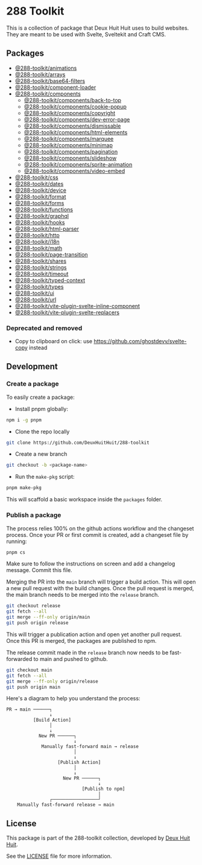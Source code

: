 # 288 Toolkit

This is a collection of package that Deux Huit Huit uses to build websites. They are meant to be
used with Svelte, Sveltekit and Craft CMS.

## Packages

-   [@288-toolkit/animations](./packages/animations/README.md)
-   [@288-toolkit/arrays](./packages/arrays/README.md)
-   [@288-toolkit/base64-filters](./packages/base64-filters/README.md)
-   [@288-toolkit/component-loader](./packages/component-loader/README.md)
-   [@288-toolkit/components](./packages/components/README.md)
    -   [@288-toolkit/components/back-to-top](./packages/components/back-to-top/README.md)
    -   [@288-toolkit/components/cookie-popup](./packages/components/cookie-popup/README.md)
    -   [@288-toolkit/components/copyright](./packages/components/copyright/README.md)
    -   [@288-toolkit/components/dev-error-page](./packages/components/dev-error-page/README.md)
    -   [@288-toolkit/components/dismissable](./packages/components/dismissable/README.md)
    -   [@288-toolkit/components/html-elements](./packages/components/html-elements/README.md)
    -   [@288-toolkit/components/marquee](./packages/components/marquee/README.md)
    -   [@288-toolkit/components/minimap](./packages/components/minimap/README.md)
    -   [@288-toolkit/components/pagination](./packages/components/pagination/README.md)
    -   [@288-toolkit/components/slideshow](./packages/components/slideshow/README.md)
    -   [@288-toolkit/components/sprite-animation](./packages/components/sprite-animation/README.md)
    -   [@288-toolkit/components/video-embed](./packages/components/video-embed/README.md)
-   [@288-toolkit/css](./packages/css/README.md)
-   [@288-toolkit/dates](./packages/dates/README.md)
-   [@288-toolkit/device](./packages/device/README.md)
-   [@288-toolkit/format](./packages/format/README.md)
-   [@288-toolkit/forms](./packages/forms/README.md)
-   [@288-toolkit/functions](./packages/functions/README.md)
-   [@288-toolkit/graphql](./packages/graphql/README.md)
-   [@288-toolkit/hooks](./packages/hooks/README.md)
-   [@288-toolkit/html-parser](./packages/html-parser/README.md)
-   [@288-toolkit/http](./packages/http/README.md)
-   [@288-toolkit/i18n](./packages/i18n/README.md)
-   [@288-toolkit/math](./packages/math/README.md)
-   [@288-toolkit/page-transition](./packages/page-transition/README.md)
-   [@288-toolkit/shares](./packages/shares/README.md)
-   [@288-toolkit/strings](./packages/strings/README.md)
-   [@288-toolkit/timeout](./packages/timeout/README.md)
-   [@288-toolkit/typed-context](./packages/typed-context/README.md)
-   [@288-toolkit/types](./packages/types/README.md)
-   [@288-toolkit/ui](./packages/ui/README.md)
-   [@288-toolkit/url](./packages/url/README.md)
-   [@288-toolkit/vite-plugin-svelte-inline-component](./packages/vite-plugin-svelte-inline-component/README.md)
-   [@288-toolkit/vite-plugin-svelte-replacers](./packages/vite-plugin-svelte-replacers/README.md)

### Deprecated and removed

-   Copy to clipboard on click: use https://github.com/ghostdevv/svelte-copy instead

## Development

### Create a package

To easily create a package:

-   Install pnpm globally:

```sh
npm i -g pnpm
```

-   Clone the repo locally

```sh
git clone https://github.com/DeuxHuitHuit/288-toolkit
```

-   Create a new branch

```sh
git checkout -b <package-name>
```

-   Run the `make-pkg` script:

```sh
pnpm make-pkg
```

This will scaffold a basic workspace inside the `packages` folder.

### Publish a package

The process relies 100% on the github actions workflow and the changeset process. Once your PR or
first commit is created, add a changeset file by running:

```sh
pnpm cs
```

Make sure to follow the instructions on screen and add a changelog message. Commit this file.

Merging the PR into the `main` branch will trigger a build action. This will open a new pull request
with the build changes. Once the pull request is merged, the main branch needs to be merged into the
`release` branch.

```sh
git checkout release
git fetch --all
git merge --ff-only origin/main
git push origin release
```

This will trigger a publication action and open yet another pull request. Once this PR is merged,
the packages are published to npm.

The release commit made in the `release` branch now needs to be fast-forwarded to main and pushed to
github.

```sh
git checkout main
git fetch --all
git merge --ff-only origin/release
git push origin main
```

Here's a diagram to help you understand the process:

```ascii
PR → main ──────┐
                ↓
          [Build Action]
                │
                ↓
            New PR ──────┐
                         ↓
             Manually fast-forward main → release
                         │
                         ↓
                   [Publish Action]
                         │
                         ↓
                     New PR ──────┐
                                  ↓
                            [Publish to npm]
                                  │
                ┌─────────────────┘
    Manually fast-forward release → main
```

## License

This package is part of the 288-toolkit collection, developed by
[Deux Huit Huit](https://deuxhuithuit.com/).

See the [LICENSE](./LICENSE) file for more information.
